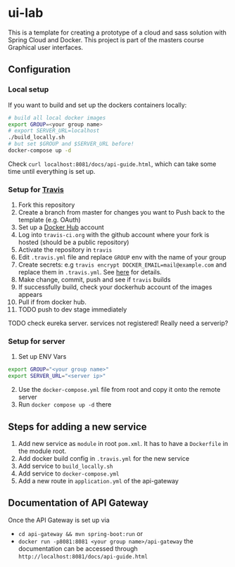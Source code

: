 # ui-lab
This is a template for creating a prototype of a cloud and sass solution with Spring Cloud and Docker. 
This project is part of the masters course Graphical user interfaces.

## Configuration
### Local setup
If you want to build and set up the dockers containers locally:
```bash
# build all local docker images
export GROUP=<your group name>
# export SERVER_URL=localhost
./build_locally.sh
# but set $GROUP and $SERVER_URL before!
docker-compose up -d
```
Check `curl localhost:8081/docs/api-guide.html`, which can take some time
until everything is set up.

### Setup for [Travis](https://travis-ci.org)
1. Fork this repository
2. Create a branch from master for changes you want to Push back to the template (e.g. OAuth)
3. Set up a [Docker Hub](https://hub.docker.com/) account
4. Log into  `travis-ci.org` with the github account where your fork is hosted (should be a public repository)
5. Activate the repository in `travis`
6. Edit `.travis.yml` file and replace `GROUP` env with the name of your group
7. Create secrets: e.g `travis encrypt DOCKER_EMAIL=mail@example.com` and replace them in `.travis.yml`. 
 See [here](https://docs.travis-ci.com/user/environment-variables/#Encrypting-environment-variables) for details.
8. Make change, commit, push and see if `travis` builds
9. If successfully build, check your dockerhub account of the images appears
10. Pull if from docker hub.
11. TODO push to dev stage immediately

TODO check eureka server. services not registered! Really need a serverip?

### Setup for server
1. Set up ENV Vars
```bash
export GROUP="<your group name>"
export SERVER_URL="<server ip>"
```
2. Use the `docker-compose.yml` file from root and copy it onto the remote server
3. Run `docker compose up -d` there

## Steps for adding a new service
1. Add new service as `module` in root `pom.xml`. It has to have a `Dockerfile` in the module root.
2. Add docker build config in `.travis.yml` for the new service
3. Add service to `build_locally.sh`
4. Add service to `docker-compose.yml`
5. Add a new route in `application.yml` of the api-gateway


## Documentation of API Gateway
Once the API Gateway is set up via 
- `cd api-gateway && mvn spring-boot:run` or 
- `docker run -p8081:8081 <your group name>/api-gateway` 
the documentation can be accessed through `http://localhost:8081/docs/api-guide.html`